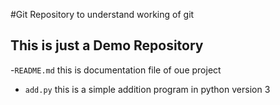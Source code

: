 #Git Repository to understand working of git
## This is just a Demo Repository

-`README.md` this is documentation file of oue project

- `add.py` this is a simple addition program in python version 3
